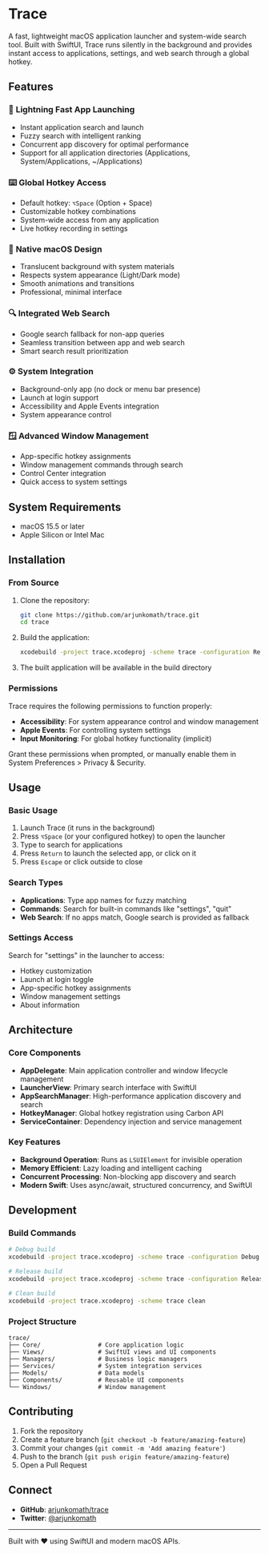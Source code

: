 # Trace

A fast, lightweight macOS application launcher and system-wide search tool. Built with SwiftUI, Trace runs silently in the background and provides instant access to applications, settings, and web search through a global hotkey.

## Features

### 🚀 **Lightning Fast App Launching**
- Instant application search and launch
- Fuzzy search with intelligent ranking
- Concurrent app discovery for optimal performance
- Support for all application directories (Applications, System/Applications, ~/Applications)

### ⌨️ **Global Hotkey Access**
- Default hotkey: `⌥Space` (Option + Space)
- Customizable hotkey combinations
- System-wide access from any application
- Live hotkey recording in settings

### 🎨 **Native macOS Design**
- Translucent background with system materials
- Respects system appearance (Light/Dark mode)
- Smooth animations and transitions
- Professional, minimal interface

### 🔍 **Integrated Web Search**
- Google search fallback for non-app queries
- Seamless transition between app and web search
- Smart search result prioritization

### ⚙️ **System Integration**
- Background-only app (no dock or menu bar presence)
- Launch at login support
- Accessibility and Apple Events integration
- System appearance control

### 🪟 **Advanced Window Management**
- App-specific hotkey assignments
- Window management commands through search
- Control Center integration
- Quick access to system settings

## System Requirements

- macOS 15.5 or later
- Apple Silicon or Intel Mac

## Installation

### From Source

1. Clone the repository:
   ```bash
   git clone https://github.com/arjunkomath/trace.git
   cd trace
   ```

2. Build the application:
   ```bash
   xcodebuild -project trace.xcodeproj -scheme trace -configuration Release build
   ```

3. The built application will be available in the build directory

### Permissions

Trace requires the following permissions to function properly:
- **Accessibility**: For system appearance control and window management
- **Apple Events**: For controlling system settings
- **Input Monitoring**: For global hotkey functionality (implicit)

Grant these permissions when prompted, or manually enable them in System Preferences > Privacy & Security.

## Usage

### Basic Usage

1. Launch Trace (it runs in the background)
2. Press `⌥Space` (or your configured hotkey) to open the launcher
3. Type to search for applications
4. Press `Return` to launch the selected app, or click on it
5. Press `Escape` or click outside to close

### Search Types

- **Applications**: Type app names for fuzzy matching
- **Commands**: Search for built-in commands like "settings", "quit"
- **Web Search**: If no apps match, Google search is provided as fallback

### Settings Access

Search for "settings" in the launcher to access:
- Hotkey customization
- Launch at login toggle
- App-specific hotkey assignments
- Window management settings
- About information

## Architecture

### Core Components

- **AppDelegate**: Main application controller and window lifecycle management
- **LauncherView**: Primary search interface with SwiftUI
- **AppSearchManager**: High-performance application discovery and search
- **HotkeyManager**: Global hotkey registration using Carbon API
- **ServiceContainer**: Dependency injection and service management

### Key Features

- **Background Operation**: Runs as `LSUIElement` for invisible operation
- **Memory Efficient**: Lazy loading and intelligent caching
- **Concurrent Processing**: Non-blocking app discovery and search
- **Modern Swift**: Uses async/await, structured concurrency, and SwiftUI

## Development

### Build Commands

```bash
# Debug build
xcodebuild -project trace.xcodeproj -scheme trace -configuration Debug build

# Release build
xcodebuild -project trace.xcodeproj -scheme trace -configuration Release build

# Clean build
xcodebuild -project trace.xcodeproj -scheme trace clean
```

### Project Structure

```
trace/
├── Core/                # Core application logic
├── Views/               # SwiftUI views and UI components
├── Managers/            # Business logic managers
├── Services/            # System integration services
├── Models/              # Data models
├── Components/          # Reusable UI components
└── Windows/             # Window management
```

## Contributing

1. Fork the repository
2. Create a feature branch (`git checkout -b feature/amazing-feature`)
3. Commit your changes (`git commit -m 'Add amazing feature'`)
4. Push to the branch (`git push origin feature/amazing-feature`)
5. Open a Pull Request

## Connect

- **GitHub**: [arjunkomath/trace](https://github.com/arjunkomath/trace)
- **Twitter**: [@arjunkomath](https://twitter.com/arjunkomath)

---

Built with ❤️ using SwiftUI and modern macOS APIs.
